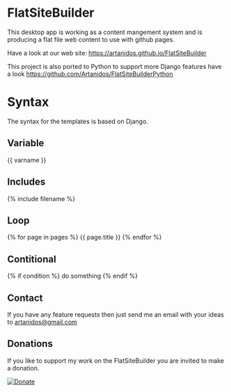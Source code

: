 # FlatSiteBuilder

This desktop app is working as a content mangement system and is producing a flat file web content to use with github pages.

Have a look at our web site: https://artanidos.github.io/FlatSiteBuilder

This project is also ported to Python to support more Django features have a look https://github.com/Artanidos/FlatSiteBuilderPython

# Syntax
The syntax for the templates is based on Django.

## Variable
{{ varname }}

## Includes
{% include filename %}

## Loop
{% for page in pages %}
    {{ page.title }}
{% endfor %}

## Contitional

{% if condition %}
    do something
{% endif %}

## Contact
If you have any feature requests then just send me an email with your ideas to artanidos@gmail.com

## Donations
If you like to support my work on the FlatSiteBuilder you are invited to make a donation.

[![Donate](https://img.shields.io/badge/Donate-PayPal-green.svg)](https://paypal.me/artanidos)




